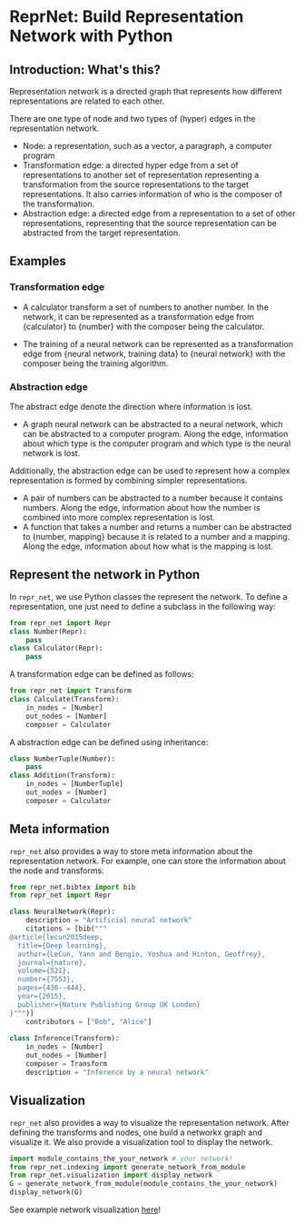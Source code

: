 # ReprNet: Build Representation Network with Python 


## Introduction: What's this?

Representation network is a directed graph that represents how different 
representations are related to each other. 

There are one type of node and two types of (hyper) edges in the representation network.

- Node: a representation, such as a vector, a paragraph, a computer program
- Transformation edge: a directed hyper edge from a set of representations to another set of representation representing a transformation from the source representations to the target representations. It also carries information of who is the composer of the transformation.
- Abstraction edge: a directed edge from a representation to a set of other representations, representing that the source representation can be abstracted from the target representation.

## Examples

### Transformation edge

- A calculator transform a set of numbers to another number. In the network, it can be represented as a transformation edge from
{calculator} to {number} with the composer being the calculator.

- The training of a neural network can be represented as a transformation edge from {neural network, training data} to {neural network} with the composer being the training algorithm.


### Abstraction edge

The abstract edge denote the direction where information is lost. 

- A graph neural network can be abstracted to a neural network, which can be abstracted to a computer program. Along the edge, information about which type is the computer program and which type is the neural network is lost.

Additionally, the abstraction edge can be used to represent how a complex representation is formed by combining simpler representations. 

- A pair of numbers can be abstracted to a number because it contains numbers. Along the edge, information about how the number is combined into more complex representation is lost.
- A function that takes a number and returns a number can be abstracted to {number, mapping} because it is related to a number and a mapping. Along the edge, information about how what is the mapping is lost.


## Represent the network in Python

In `repr_net`, we use Python classes the represent the network. To define a representation, one just need to define a subclass in the following way:

```python
from repr_net import Repr
class Number(Repr):
    pass
class Calculator(Repr):
    pass
```

A transformation edge can be defined as follows:

```python
from repr_net import Transform
class Calculate(Transform):
    in_nodes = [Number]
    out_nodes = [Number]
    composer = Calculator
```

A abstraction edge can be defined using inheritance:

```python
class NumberTuple(Number):
    pass
class Addition(Transform):
    in_nodes = [NumberTuple]
    out_nodes = [Number]
    composer = Calculator
```

## Meta information

`repr_net` also provides a way to store meta information about the representation network. For example, one can store the information about the node and transforms:


```python
from repr_net.bibtex import bib
from repr_net import Repr

class NeuralNetwork(Repr):
    description = "Artificial neural network"
    citations = [bib("""
@article{lecun2015deep,
  title={Deep learning},
  author={LeCun, Yann and Bengio, Yoshua and Hinton, Geoffrey},
  journal={nature},
  volume={521},
  number={7553},
  pages={436--444},
  year={2015},
  publisher={Nature Publishing Group UK London}
}""")]
    contributors = ["Bob", "Alice"]
    
class Inference(Transform):
    in_nodes = [Number]
    out_nodes = [Number]
    composer = Transform
    description = "Inference by a neural network"
```


## Visualization

`repr_net` also provides a way to visualize the representation network. After defining the transforms and nodes, one build a networkx graph and visualize it. We also provide a visualization tool to display the network.

```python
import module_contains_the_your_network # your network!
from repr_net.indexing import generate_network_from_module
from repr_net.visualization import display_network
G = generate_network_from_module(module_contains_the_your_network)
display_network(G)
```

See example network visualization [here](http://repr.evoevo.org/)!